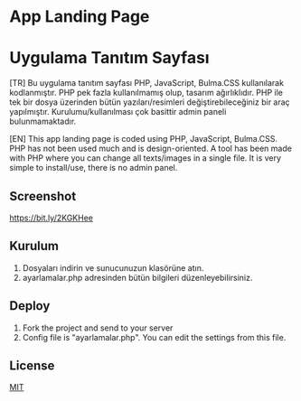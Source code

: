 # App Landing Page
# Uygulama Tanıtım Sayfası

[TR] Bu uygulama tanıtım sayfası PHP, JavaScript, Bulma.CSS kullanılarak kodlanmıştır. PHP pek fazla kullanılmamış olup, tasarım ağırlıklıdır. PHP ile tek bir dosya üzerinden bütün yazıları/resimleri değiştirebileceğiniz bir araç yapılmıştır.
Kurulumu/kullanılması çok basittir admin paneli bulunmamaktadır.


[EN]
This app landing page is coded using PHP, JavaScript, Bulma.CSS. PHP has not been used much and is design-oriented. A tool has been made with PHP where you can change all texts/images in a single file. It is very simple to install/use, there is no admin panel.

## Screenshot
https://bit.ly/2KGKHee

## Kurulum

1. Dosyaları indirin ve sunucunuzun klasörüne atın.
2. ayarlamalar.php adresinden bütün bilgileri düzenleyebilirsiniz.

## Deploy
1. Fork the project and send to your server
2. Config file is "ayarlamalar.php". You can edit the settings from this file.

## License
[MIT](https://choosealicense.com/licenses/mit/)

